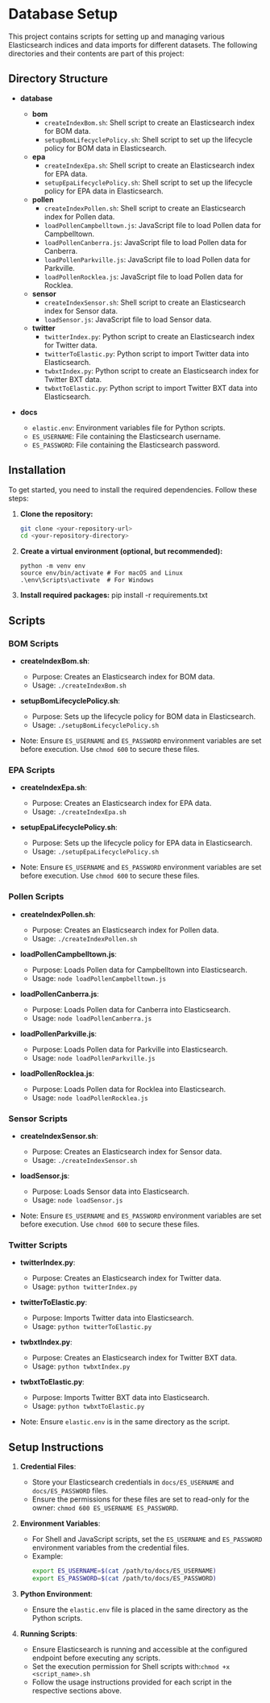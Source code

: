 # Database Setup

This project contains scripts for setting up and managing various Elasticsearch indices and data imports for different datasets. The following directories and their contents are part of this project:

## Directory Structure

- **database**
  - **bom**
    - `createIndexBom.sh`: Shell script to create an Elasticsearch index for BOM data.
    - `setupBomLifecyclePolicy.sh`: Shell script to set up the lifecycle policy for BOM data in Elasticsearch.
  - **epa**
    - `createIndexEpa.sh`: Shell script to create an Elasticsearch index for EPA data.
    - `setupEpaLifecyclePolicy.sh`: Shell script to set up the lifecycle policy for EPA data in Elasticsearch.
  - **pollen**
    - `createIndexPollen.sh`: Shell script to create an Elasticsearch index for Pollen data.
    - `loadPollenCampbelltown.js`: JavaScript file to load Pollen data for Campbelltown.
    - `loadPollenCanberra.js`: JavaScript file to load Pollen data for Canberra.
    - `loadPollenParkville.js`: JavaScript file to load Pollen data for Parkville.
    - `loadPollenRocklea.js`: JavaScript file to load Pollen data for Rocklea.
  - **sensor**
    - `createIndexSensor.sh`: Shell script to create an Elasticsearch index for Sensor data.
    - `loadSensor.js`: JavaScript file to load Sensor data.
  - **twitter**
    - `twitterIndex.py`: Python script to create an Elasticsearch index for Twitter data.
    - `twitterToElastic.py`: Python script to import Twitter data into Elasticsearch.
    - `twbxtIndex.py`: Python script to create an Elasticsearch index for Twitter BXT data.
    - `twbxtToElastic.py`: Python script to import Twitter BXT data into Elasticsearch.


- **docs**
    - `elastic.env`: Environment variables file for Python scripts.
    - `ES_USERNAME`: File containing the Elasticsearch username.
    - `ES_PASSWORD`: File containing the Elasticsearch password.


## Installation

To get started, you need to install the required dependencies. Follow these steps:

1. **Clone the repository:**
   ```sh
   git clone <your-repository-url>
   cd <your-repository-directory>

2. **Create a virtual environment (optional, but recommended):**
   ```
   python -m venv env
   source env/bin/activate # For macOS and Linux  
   .\env\Scripts\activate  # For Windows
   ```

3. **Install required packages:**
    pip install -r requirements.txt

## Scripts

### BOM Scripts
- **createIndexBom.sh**: 
  - Purpose: Creates an Elasticsearch index for BOM data.
  - Usage: `./createIndexBom.sh`


- **setupBomLifecyclePolicy.sh**: 
  - Purpose: Sets up the lifecycle policy for BOM data in Elasticsearch.
  - Usage: `./setupBomLifecyclePolicy.sh`
  
- Note: Ensure `ES_USERNAME` and `ES_PASSWORD` environment variables are set before execution. Use `chmod 600` to secure these files.

### EPA Scripts
- **createIndexEpa.sh**: 
  - Purpose: Creates an Elasticsearch index for EPA data.
  - Usage: `./createIndexEpa.sh`

  
- **setupEpaLifecyclePolicy.sh**: 
  - Purpose: Sets up the lifecycle policy for EPA data in Elasticsearch.
  - Usage: `./setupEpaLifecyclePolicy.sh`
  
- Note: Ensure `ES_USERNAME` and `ES_PASSWORD` environment variables are set before execution. Use `chmod 600` to secure these files.

### Pollen Scripts
- **createIndexPollen.sh**: 
  - Purpose: Creates an Elasticsearch index for Pollen data.
  - Usage: `./createIndexPollen.sh`

  
- **loadPollenCampbelltown.js**: 
  - Purpose: Loads Pollen data for Campbelltown into Elasticsearch.
  - Usage: `node loadPollenCampbelltown.js`
  
  
- **loadPollenCanberra.js**: 
  - Purpose: Loads Pollen data for Canberra into Elasticsearch.
  - Usage: `node loadPollenCanberra.js`
  
  
- **loadPollenParkville.js**: 
  - Purpose: Loads Pollen data for Parkville into Elasticsearch.
  - Usage: `node loadPollenParkville.js`
  
  
- **loadPollenRocklea.js**: 
  - Purpose: Loads Pollen data for Rocklea into Elasticsearch.
  - Usage: `node loadPollenRocklea.js`
  

### Sensor Scripts
- **createIndexSensor.sh**: 
  - Purpose: Creates an Elasticsearch index for Sensor data.
  - Usage: `./createIndexSensor.sh`
  
  
- **loadSensor.js**: 
  - Purpose: Loads Sensor data into Elasticsearch.
  - Usage: `node loadSensor.js`
  
- Note: Ensure `ES_USERNAME` and `ES_PASSWORD` environment variables are set before execution. Use `chmod 600` to secure these files.

### Twitter Scripts
- **twitterIndex.py**: 
  - Purpose: Creates an Elasticsearch index for Twitter data.
  - Usage: `python twitterIndex.py`
  
  
- **twitterToElastic.py**: 
  - Purpose: Imports Twitter data into Elasticsearch.
  - Usage: `python twitterToElastic.py`
  
  
- **twbxtIndex.py**: 
  - Purpose: Creates an Elasticsearch index for Twitter BXT data.
  - Usage: `python twbxtIndex.py`
  
  
- **twbxtToElastic.py**: 
  - Purpose: Imports Twitter BXT data into Elasticsearch.
  - Usage: `python twbxtToElastic.py`
  
- Note: Ensure `elastic.env` is in the same directory as the script.

## Setup Instructions

1. **Credential Files**:
   - Store your Elasticsearch credentials in `docs/ES_USERNAME` and `docs/ES_PASSWORD` files.
   - Ensure the permissions for these files are set to read-only for the owner: `chmod 600 ES_USERNAME ES_PASSWORD`.

2. **Environment Variables**:
   - For Shell and JavaScript scripts, set the `ES_USERNAME` and `ES_PASSWORD` environment variables from the credential files.
   - Example:
     ```bash
     export ES_USERNAME=$(cat /path/to/docs/ES_USERNAME)
     export ES_PASSWORD=$(cat /path/to/docs/ES_PASSWORD)
     ```

3. **Python Environment**:
   - Ensure the `elastic.env` file is placed in the same directory as the Python scripts.

4. **Running Scripts**:
   - Ensure Elasticsearch is running and accessible at the configured endpoint before executing any scripts.
   - Set the execution permission for Shell scripts with:`chmod +x <script_name>.sh`
   - Follow the usage instructions provided for each script in the respective sections above.


